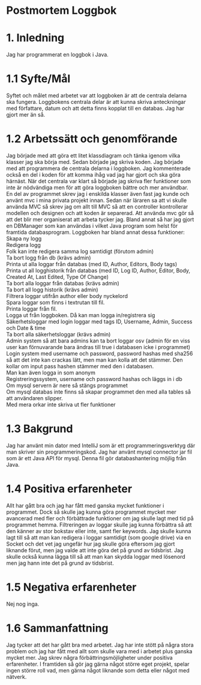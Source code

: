 # Postmortem Loggbok
# 1. Inledning
Jag har programmerat en loggbok i Java.
# 1.1 Syfte/Mål
Syftet och målet med arbetet var att loggboken är att de centrala delarna ska fungera.
Loggbokens centrala delar är att kunna skriva anteckningar med författare, datum och att detta finns kopplat till en databas.
Jag har gjort mer än så.
# 1.2 Arbetssätt och genomförande
Jag började med att göra ett litet klassdiagram och tänka igenom vilka klasser jag ska börja med.
Sedan började jag skriva koden. Jag började med att programmera de centrala delarna i loggboken.
Jag kommenterade också en del i koden för att komma ihåg vad jag har gjort och ska göra härnäst.
När det centrala var klart så började jag skriva fler funktioner som inte är nödvändiga men för att göra loggboken bättre och mer användbar.
En del av programmet skrev jag i enskilda klasser även fast jag kunde och använt mvc i mina privata projekt innan.
Sedan när läraren sa att vi skulle använda MVC så skrev jag om allt till MVC så att en controller kontrollerar modellen och designen och att koden är separerad.
Att använda mvc gör så att det blir mer organiserat att arbeta tycker jag.
Bland annat så har jag gjort en DBManager som kan användas i vilket Java program som helst för framtida databasprogram.
Loggboken har bland annat dessa funktioner:
<br>
Skapa ny logg
<br>
Redigera logg
<br>
Folk kan inte redigera samma log samtidigt (förutom admin)
<br>
Ta bort logg från db (krävs admin)
<br>
Printa ut alla loggar från databas (med ID, Author, Editors, Body tags)
<br>
Printa ut all logghistorik från databas (med ID, Log ID, Author, Editor, Body, Created At, Last Edited, Type Of Change)
<br>
Ta bort alla loggar från databas (krävs admin)
<br>
Ta bort all logg historik (krävs admin)
<br>
Filtrera loggar utifrån author eller body nyckelord
<br>
Spara loggar som finns i textrutan till fil.
<br>
Printa loggar från fil.
<br>
Logga ut från loggboken. Då kan man logga in/registrera sig
<br>
Säkerhetsloggar med login loggar med tags ID, Username, Admin, Success och Date & time
<br>
Ta bort alla säkerhetsloggar (krävs admin)
<br>
Admin system så att bara admins kan ta bort loggar osv
(admin för en viss user kan förnuvarande bara ändras till true i databasen icke i programmet)
<br>
Login system med username och password, password hashas med sha256 så att det
inte kan crackas lätt, men man kan kolla att det stämmer. Den kollar om input pass hashen stämmer med den i databasen.
<br>
Man kan även logga in som anonym
<br>
Registreringssystem, username och password hashas och läggs in i db
<br>
Om mysql servern är nere så stängs programmet
<br>
Om mysql databas inte finns så skapar programmet
den med alla tables så att användaren slipper.
<br>
Med mera orkar inte skriva ut fler funktioner
# 1.3 Bakgrund
Jag har använt min dator med IntelliJ som är ett programmeringsverktyg där man skriver sin programmeringskod.
Jag har använt mysql connector jar fil som är ett Java API för mysql. Denna fil gör databashantering möjlig från Java.
# 1.4 Positiva erfarenheter
Allt har gått bra och jag har fått med ganska mycket funktioner i programmet.
Dock så skulle jag kunna göra programmet mycket mer avancerad med fler och förbättrade funktioner om jag skulle lagt med tid på programmet hemma.
Filtreringen av loggar skulle jag kunna förbättra så att den känner av stor bokstav eller inte, samt fler keywords.
Jag skulle kunna lagt till så att man kan redigera i loggar samtidigt (som google drive) via en Socket och det vet
jag ungefär hur jag skulle göra eftersom jag gjort liknande förut, men jag valde att inte göra det på grund av tidsbrist.
Jag skulle också kunna lägga till så att man kan skydda loggar med lösenord men jag hann inte det på grund av tidsbrist. 
# 1.5 Negativa erfarenheter
Nej nog inga.
# 1.6 Sammanfattning
Jag tycker att det har gått bra med arbetet. Jag har inte stött på några stora problem och jag har fått med allt som skulle vara med i arbetet plus ganska mycket mer.
Jag skrev några förbättringsmöjligheter under positiva erfarenheter.
I framtiden så gör jag gärna något större eget projekt, spelar ingen större roll vad, men gärna något liknande
som detta eller något med nätverk.
